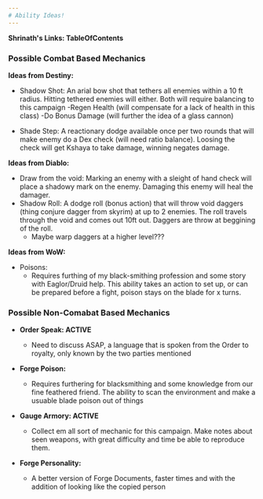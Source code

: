 ```yaml
---
# Ability Ideas!
---
```


**Shrinath's Links: TableOfContents**


### Possible Combat Based Mechanics

**Ideas from Destiny:**
- Shadow Shot: An arial bow shot that tethers all enemies within a 10 ft radius. Hitting tethered enemies will either. Both will require balancing to this campaign
	-Regen Health (will compensate for a lack of health in this class)
	-Do Bonus Damage (will further the idea of a glass cannon)

- Shade Step: A reactionary dodge available once per two rounds that will make enemy do a Dex check (will need ratio balance). Loosing the check will get Kshaya to take damage, winning negates damage.

**Ideas from Diablo:**
- Draw from the void: Marking an enemy with a sleight of hand check will place a shadowy mark on the enemy. Damaging this enemy will heal the damager.
- Shadow Roll: A dodge roll (bonus action) that will throw void daggers (thing conjure dagger from skyrim) at up to 2 enemies. The roll travels through the void and comes out 10ft out. Daggers are throw at beggining of the roll. 
	- Maybe warp daggers at a higher level???

**Ideas from WoW:**
- Poisons:
	- Requires furthing of my black-smithing profession and some story with Eaglor/Druid help. This ability takes an action to set up, or can be prepared before a fight, poison stays on the blade for x turns. 

### Possible Non-Comabat Based Mechanics

- **Order Speak: ACTIVE**
	- Need to discuss ASAP, a language that is spoken from the Order to royalty, only known by the two parties mentioned

- **Forge Poison:**
	- Requires furthering for blacksmithing and some knowledge from our fine feathered friend. The ability to scan the environment and make a usuable blade poison out of things

- **Gauge Armory: ACTIVE**
	- Collect em all sort of mechanic for this campaign. Make notes about seen weapons, with great difficulty and time be able to reproduce them.

- **Forge Personality:**
	- A better version of Forge Documents, faster times and with the addition of looking like the copied person
